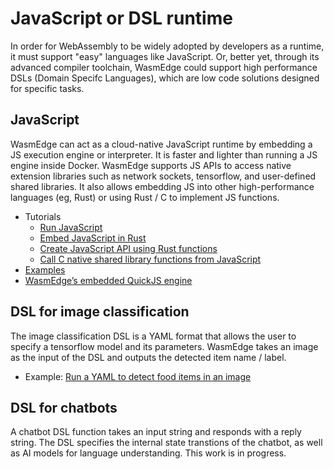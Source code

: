 # JavaScript or DSL runtime

In order for WebAssembly to be widely adopted by developers as a runtime, it must support "easy" languages like JavaScript. Or, better yet, through its advanced compiler toolchain, WasmEdge could support high performance DSLs (Domain Specifc Languages), which are low code solutions designed for specific tasks.

## JavaScript

WasmEdge can act as a cloud-native JavaScript runtime by embedding a JS execution engine or interpreter. It is faster and lighter than running a JS engine inside Docker. WasmEdge supports JS APIs to access native extension libraries such as network sockets, tensorflow, and user-defined shared libraries. It also allows embedding JS into other high-performance languages (eg, Rust) or using Rust / C to implement JS functions.

* Tutorials
  * [Run JavaScript](https://www.secondstate.io/articles/run-javascript-in-webassembly-with-wasmedge/)
  * [Embed JavaScript in Rust](https://www.secondstate.io/articles/embed-javascript-in-rust/)
  * [Create JavaScript API using Rust functions](https://www.secondstate.io/articles/embed-rust-in-javascript/)
  * [Call C native shared library functions from JavaScript](https://www.secondstate.io/articles/call-native-functions-from-javascript/)
* [Examples](https://github.com/WasmEdge/WasmEdge/blob/master/tools/wasmedge/examples/js/README.md)
* [WasmEdge’s embedded QuickJS engine](https://github.com/second-state/wasmedge-quickjs)

## DSL for image classification

The image classification DSL is a YAML format that allows the user to specify a tensorflow model and its parameters. WasmEdge takes an image as the input of the DSL and outputs the detected item name / label.

* Example: [Run a YAML to detect food items in an image](https://github.com/second-state/wasm-learning/blob/master/cli/classify_yml/config/food.yml)

## DSL for chatbots

A chatbot DSL function takes an input string and responds with a reply string. The DSL specifies the internal state transtions of the chatbot, as well as AI models for language understanding. This work is in progress.
